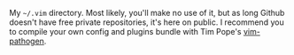 My `~/.vim` directory. Most likely, you'll make no use of it, but as long Github doesn't have free private repositories, it's here on public. I recommend you to compile your own config and plugins bundle with Tim Pope's [vim-pathogen](https://github.com/tpope/vim-pathogen).
